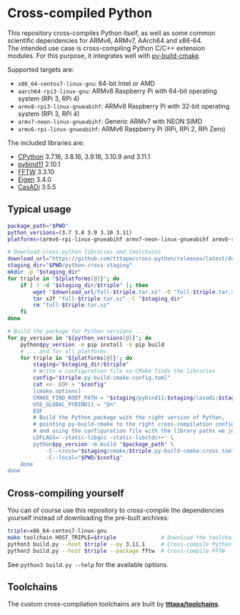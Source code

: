 # Cross-compiled Python

This repository cross-compiles Python itself, as well as some common scientific dependencies for ARMv6, ARMv7, AArch64 and x86-64.  
The intended use case is cross-compiling Python C/C++ extension modules. For this purpose, it integrates well with [py-build-cmake](https://github.com/tttapa/py-build-cmake).

Supported targets are:
- `x86_64-centos7-linux-gnu`: 64-bit Intel or AMD
- `aarch64-rpi3-linux-gnu`: ARMv8 Raspberry Pi with 64-bit operating system (RPi 3, RPi 4)
- `armv8-rpi3-linux-gnueabihf`: ARMv8 Raspberry Pi with 32-bit operating system (RPi 3, RPi 4)
- `armv7-neon-linux-gnueabihf`: Generic ARMv7 with NEON SIMD
- `armv6-rpi-linux-gnueabihf`: ARMv6 Raspberry Pi (RPi, RPi 2, RPi Zero)

The included libraries are:
- [CPython](https://www.python.org/) 3.7.16, 3.8.16, 3.9.16, 3.10.9 and 3.11.1
- [pybind11](https://pybind11.readthedocs.io/en/stable/index.html) 2.10.1
- [FFTW](https://fftw.org/) 3.3.10
- [Eigen](https://eigen.tuxfamily.org) 3.4.0
- [CasADi](https://web.casadi.org/) 3.5.5

## Typical usage

```sh
package_path="$PWD"
python_versions=(3.7 3.8 3.9 3.10 3.11)
platforms=(armv6-rpi-linux-gnueabihf armv7-neon-linux-gnueabihf armv8-rpi3-linux-gnueabihf aarch64-rpi3-linux-gnu x86_64-centos7-linux-gnu)

# Download cross-python libraries and toolchains
download_url="https://github.com/tttapa/cross-python/releases/latest/download"
staging_dir="$PWD/python-cross-staging"
mkdir -p "$staging_dir"
for triple in "${platforms[@]}"; do
	if [ ! -d "$staging_dir/$triple" ]; then
		wget "$download_url/full-$triple.tar.xz" -O "full-$triple.tar.xz"
		tar xJf "full-$triple.tar.xz" -C "$staging_dir"
		rm "full-$triple.tar.xz"
	fi
done

# Build the package for Python versions ...
for py_version in "${python_versions[@]}"; do
	python$py_version -m pip install -U pip build
	# ... and for all platforms
	for triple in "${platforms[@]}"; do
		staging="$staging_dir/$triple"
		# Write a configuration file so CMake finds the libraries
		config="$triple.py-build-cmake.config.toml"
		cat <<- EOF > "$config"
		[cmake.options]
		CMAKE_FIND_ROOT_PATH = "$staging/pybind11;$staging/casadi;$staging/eigen;$staging/fftw"
		USE_GLOBAL_PYBIND11 = "On"
		EOF
		# Build the Python package with the right version of Python,
		# pointing py-build-cmake to the right cross-compilation configuration,
		# and using the configuration file with the library paths we just wrote.
		LDFLAGS='-static-libgcc -static-libstdc++' \
		python$py_version -m build "$package_path" \
			-C--cross="$staging/cmake/$triple.py-build-cmake.cross.toml" \
			-C--local="$PWD/$config"
	done
done
```

## Cross-compiling yourself

You can of course use this repository to cross-compile the dependencies yourself instead of downloading the pre-built archives:
```sh
triple=x86_64-centos7-linux-gnu
make toolchain HOST_TRIPLE=$triple              # Download the toolchain
python3 build.py --host $triple --py 3.11.1     # Cross-compile Python 3.11
python3 build.py --host $triple --package fftw  # Cross-compile FFTW
```
See `python3 build.py --help` for the available options.

## Toolchains

The custom cross-compilation toolchains are built by [**tttapa/toolchains**](https://github.com/tttapa/toolchains).

